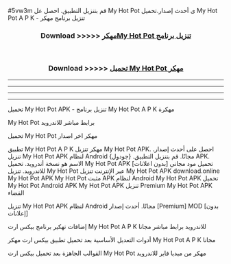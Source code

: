 #5vw3m قم بتنزيل التطبيق. احصل عل My Hot Pot  ى أحدث إصدار.تحميل My Hot Pot  A P K - تنزيل برنامج مهكر



<div align="center">
<h3>Download >>>>> <a href="https://ar-sites.web.app/?ar= My Hot Pot ">مهكرMy Hot Pot  تنزيل برنامج</a></h3><br>

<h3>Download >>>>> <a href="https://ar-sites.web.app/?ar= My Hot Pot ">تحميل My Hot Pot  مهكر</a></h3>
</div>


----------------------------------------------------------

----------------------------------------------------------

----------------------------------------------------------

----------------------------------------------------------


تحميل My Hot Pot  APK - تنزيل برنامج My Hot Pot  A P K مهكرة

My Hot Pot  برابط مباشر للاندرويد

تحميل My Hot Pot  مهكر اخر اصدار

تطبيق My Hot Pot  A P K مهكر
تنزيل My Hot Pot  APK. احصل على أحدث إصدار.
تنزيل My Hot Pot  APK لنظام Android مجانًا.
قم بتنزيل التطبيق. {جودول} APK. الاسم هو نسخة أندرويد.
تحميل My Hot Pot  APK [بدون اعلانات]
تحميل مود مجاني للاندرويد.
تنزيل My Hot Pot  عبر الإنترنت
تنزيل My Hot Pot  APK
download.online My Hot Pot  APK
My Hot Pot  مثبت APK لنظام Android
My Hot Pot  APK
تحميل My Hot Pot  Android APK
My Hot Pot  APK تنزيل Premium
My Hot Pot  APK الفضاء

تنزيل My Hot Pot  APK لنظام Android مجانًا. أحدث إصدار [Premium] MOD [بدون إعلانات]

إضافات تهكير برنامج بيكس ارت My Hot Pot  A P K للاندرويد برابط مباشر مجانا

أدوات التعديل الأساسية بعد تحميل تطبيق بيكس ارت مهكر My Hot Pot  A P K مجانا

القوالب الجاهزة بعد تحميل بيكس ارت My Hot Pot  مهكر من ميديا فاير للاندرويد



